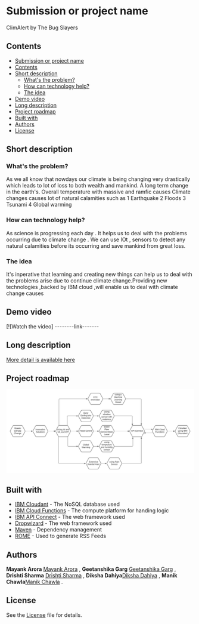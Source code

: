 # Submission or project name
ClimAlert by The Bug Slayers
## Contents

  - [Submission or project name](#submission-or-project-name)
  - [Contents](#contents)
  - [Short description](#short-description)
    - [What's the problem?](#whats-the-problem)
    - [How can technology help?](#how-can-technology-help)
    - [The idea](#the-idea)
  - [Demo video](#demo-video)
  - [Long description](#long-description)
  - [Project roadmap](#project-roadmap)
  - [Built with](#built-with)
  - [Authors](#authors)
  - [License](#license)

## Short description

### What's the problem?
As we all know that nowdays our climate is being changing very drastically which leads to lot of loss to both wealth and mankind. 
A long term change in the earth's. Overall temperature with massive and ramfic causes
Climate changes causes lot of natural calamities such as 
1 Earthquake 
2 Floods 
3 Tsunami 
4 Global warming

### How can technology help?
As science is progressing each day . It helps us to deal with the problems occurring due to climate change .
We can use IOt , sensors to detect any natural calamities before its occurring and save mankind from great loss.

### The idea

It's inperative that learning and creating new things can help us to deal with the problems arise due to continue climate change.Providing new technologies ,backed by IBM cloud ,will enable us to deal with climate change causes


## Demo video

[![Watch the video] --------link-------

## Long description

[More detail is available here](docs/description.txt)


## Project roadmap

![Roadmap](images/Roadmap.jpeg)

## Built with

- [IBM Cloudant](https://cloud.ibm.com/catalog?search=cloudant#search_results) - The NoSQL database used
- [IBM Cloud Functions](https://cloud.ibm.com/catalog?search=cloud%20functions#search_results) - The compute platform for handing logic
- [IBM API Connect](https://cloud.ibm.com/catalog?search=api%20connect#search_results) - The web framework used
- [Dropwizard](http://www.dropwizard.io/1.0.2/docs/) - The web framework used
- [Maven](https://maven.apache.org/) - Dependency management
- [ROME](https://rometools.github.io/rome/) - Used to generate RSS Feeds

## Authors
**Mayank Arora** [Mayank Arora](https://github.com/arora1mayank) ,
**Geetanshika Garg** [Geetanshika Garg](https://github.com/geetanshikagarg) ,
**Drishti Sharma** [Drishti Sharma](https://github.com/Drishti78/Drishti78)  ,
**Diksha Dahiya**[Diksha Dahiya]()  ,
**Manik Chawla**[Manik Chawla](https://github.com/manikchawla12) .


## License

 See the [License](License.txt) file for details.
